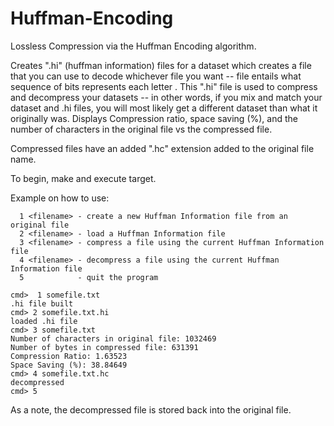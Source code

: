 # Huffman-Encoding
Lossless Compression via the Huffman Encoding algorithm.

 Creates ".hi" (huffman information) files for a dataset which creates a file that you can use to decode whichever file you want -- file entails what sequence of bits represents each letter .
 This ".hi" file is used to compress and decompress your datasets -- in other words, if you mix and match your dataset and .hi files, you will most likely get a different dataset than what it originally was.
 Displays Compression ratio, space saving (%), and the number of characters in the original file vs the compressed file.

 Compressed files have an added ".hc" extension added to the original file name.

To begin, make and execute target.


Example on how to use:
```
  1 <filename> - create a new Huffman Information file from an original file
  2 <filename> - load a Huffman Information file
  3 <filename> - compress a file using the current Huffman Information file
  4 <filename> - decompress a file using the current Huffman Information file
  5            - quit the program
```
  ```
  cmd>  1 somefile.txt
  .hi file built
  cmd> 2 somefile.txt.hi
  loaded .hi file
  cmd> 3 somefile.txt
  Number of characters in original file: 1032469
  Number of bytes in compressed file: 631391
  Compression Ratio: 1.63523
  Space Saving (%): 38.84649
  cmd> 4 somefile.txt.hc
  decompressed
  cmd> 5
```

  As a note, the decompressed file is stored back into the original file.
